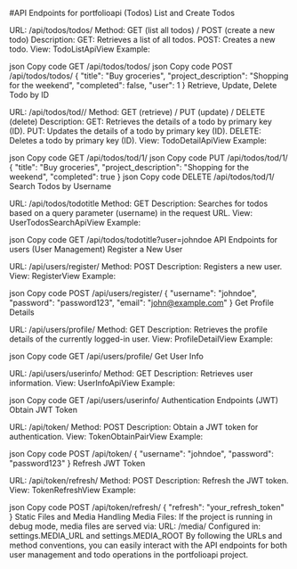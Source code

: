 #API Endpoints for portfolioapi (Todos)
List and Create Todos

URL: /api/todos/todos/
Method: GET (list all todos) / POST (create a new todo)
Description:
GET: Retrieves a list of all todos.
POST: Creates a new todo.
View: TodoListApiView
Example:

json
Copy code
GET /api/todos/todos/
json
Copy code
POST /api/todos/todos/
{
  "title": "Buy groceries",
  "project_description": "Shopping for the weekend",
  "completed": false,
  "user": 1
}
Retrieve, Update, Delete Todo by ID

URL: /api/todos/tod/<pk>/
Method: GET (retrieve) / PUT (update) / DELETE (delete)
Description:
GET: Retrieves the details of a todo by primary key (ID).
PUT: Updates the details of a todo by primary key (ID).
DELETE: Deletes a todo by primary key (ID).
View: TodoDetailApiView
Example:

json
Copy code
GET /api/todos/tod/1/
json
Copy code
PUT /api/todos/tod/1/
{
  "title": "Buy groceries",
  "project_description": "Shopping for the weekend",
  "completed": true
}
json
Copy code
DELETE /api/todos/tod/1/
Search Todos by Username

URL: /api/todos/todotitle
Method: GET
Description: Searches for todos based on a query parameter (username) in the request URL.
View: UserTodosSearchApiView
Example:

json
Copy code
GET /api/todos/todotitle?user=johndoe
API Endpoints for users (User Management)
Register a New User

URL: /api/users/register/
Method: POST
Description: Registers a new user.
View: RegisterView
Example:

json
Copy code
POST /api/users/register/
{
  "username": "johndoe",
  "password": "password123",
  "email": "john@example.com"
}
Get Profile Details

URL: /api/users/profile/
Method: GET
Description: Retrieves the profile details of the currently logged-in user.
View: ProfileDetailView
Example:

json
Copy code
GET /api/users/profile/
Get User Info

URL: /api/users/userinfo/
Method: GET
Description: Retrieves user information.
View: UserInfoApiView
Example:

json
Copy code
GET /api/users/userinfo/
Authentication Endpoints (JWT)
Obtain JWT Token

URL: /api/token/
Method: POST
Description: Obtain a JWT token for authentication.
View: TokenObtainPairView
Example:

json
Copy code
POST /api/token/
{
  "username": "johndoe",
  "password": "password123"
}
Refresh JWT Token

URL: /api/token/refresh/
Method: POST
Description: Refresh the JWT token.
View: TokenRefreshView
Example:

json
Copy code
POST /api/token/refresh/
{
  "refresh": "your_refresh_token"
}
Static Files and Media Handling
Media Files: If the project is running in debug mode, media files are served via:
URL: /media/
Configured in: settings.MEDIA_URL and settings.MEDIA_ROOT
By following the URLs and method conventions, you can easily interact with the API endpoints for both user management and todo operations in the portfolioapi project.






